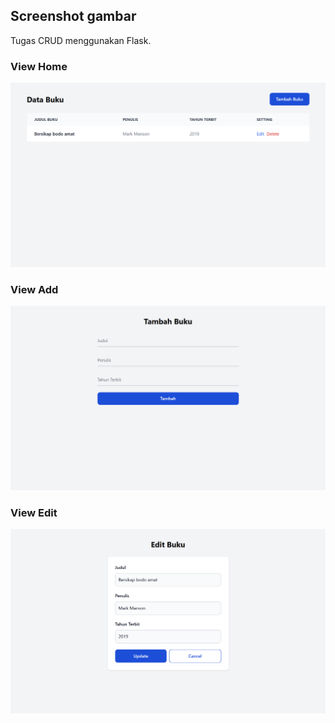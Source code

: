 ## Screenshot gambar
Tugas CRUD menggunakan Flask.
### View Home
![Home](screenshot/home.png)
### View Add
![Add](screenshot/tambah.png)
### View Edit
![Edit](screenshot/edit.png)